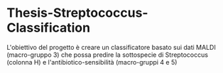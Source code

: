 # Thesis-Streptococcus-Classification
L'obiettivo del progetto è creare un classificatore basato sui dati MALDI (macro-gruppo 3) che possa predire la sottospecie di Streptococcus (colonna H) e l'antibiotico-sensibilità (macro-gruppi 4 e 5)
